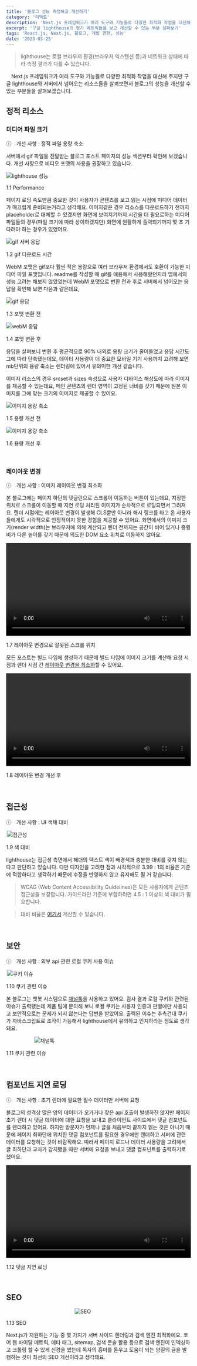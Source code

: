 ```yaml
---
title: '블로그 성능 측정하고 개선하기'
category: '리액트'
description: 'Next.js 프레임워크가 여러 도구와 기능들로 다양한 최적화 작업을 대신해 주지만 구글 lighthouse와 서버에서 넘어오는 리소스들을 살펴보면서 블로그의 성능을 개선할 수 있는 부분들을 살펴보겠습니다.'
excerpt: '구글 lighthouse의 평가 메트릭들을 보고 개선할 수 있는 부분 살펴보기'
tags: 'React.js, Next.js, 블로그, 개발 경험, 성능'
date: '2023-03-25'
---
```


> lighthouse는 로컬 브라우저 환경(브라우저 익스텐션 등)과 네트워크 상태에 따라 측정 결과가 다를 수 있습니다.

&emsp;Next.js 프레임워크가 여러 도구와 기능들로 다양한 최적화 작업을 대신해 주지만 구글 lighthouse와 서버에서 넘어오는 리소스들을 살펴보면서 블로그의 성능을 개선할 수 있는 부분들을 살펴보겠습니다.

## 정적 리소스

### 미디어 파일 크기

&#9432;&emsp;개선 사항 : 정적 파일 용량 축소

서버에서 gif 파일을 전달받는 블로그 포스트 페이지의 성능 섹션부터 확인해 보겠습니다. 개선 사항으로 비디오 포맷의 사용을 권장하고 있습니다.

<div style="max-width:550px; margin: auto">

![lighthouse 성능](/assets/markdown-image/React-블로그-성능-측정/performance.png)

</div>

<span>1.1 Performance</span>

페이지 로딩 속도만큼 중요한 것이 사용자가 콘텐츠를 보고 읽는 시점에 미디어 데이터가 매끄럽게 준비되는거라고 생각해요. 이미지같은 경우 리소스를 다운로드하기 전까지 placeholder로 대체할 수 있겠지만 화면에 보여지기까지 시간을 더 필요로하는 미디어 파일들의 경우(파일 크기에 따라 상이하겠지만) 화면에 원활하게 출력되기까지 몇 초 기다려야 하는 경우가 있었어요.

<div style="max-width:700px; margin: auto">

![gif 서버 응답](/assets/markdown-image/React-블로그-성능-측정/서버-응답.png)

</div>

<span>1.2 gif 다운로드 시간</span>

WebM 포맷은 gif보다 훨씬 적은 용량으로 여러 브라우저 환경에서도 호환이 가능한 미디어 파일 포맷입니다. readme를 작성할 때 gif를 애용해서 사용해왔던지라 앱에서의 성능 고려는 해보지 않았었는데 WebM 포맷으로 변환 전과 후로 서버에서 넘어오는 응답을 확인해 보면 다음과 같은데요,

<div style="max-width:700px; margin: auto">

![gif 응답](/assets/markdown-image/React-블로그-성능-측정/gif-assets.png)

</div>

<span>1.3 포맷 변환 전</span>

<div style="max-width:700px; margin: auto">

![webM 응답](/assets/markdown-image/React-블로그-성능-측정/webM-assets.png)

</div>

<span>1.4 포맷 변환 후</span>

응답을 살펴보니 변환 후 평균적으로 90% 내외로 용량 크기가 줄어들었고 응답 시간도 그에 따라 단축됐는데요, 데이터 사용량이 더 중요한 모바일 기기 사용까지 고려해 보면 mb단위의 용량 축소는 렌더링에 있어서 유의미한 개선 같습니다.

이미지 리소스의 경우 srcset과 sizes 속성으로 사용자 디바이스 해상도에 따라 이미지를 제공할 수 있는데요, 메인 콘텐츠의 렌더 영역이 고정된 너비를 갖기 때문에 원본 이미지를 그에 맞는 크기의 이미지로 제공할 수 있어요.

<div style="max-width:700px; margin: auto">

![이미지 용량 축소](/assets/markdown-image/React-블로그-성능-측정/sizes-적용-전.png)

</div>

<span>1.5 용량 개선 전</span>

<div style="max-width:700px; margin: auto">

![이미지 용량 축소](/assets/markdown-image/React-블로그-성능-측정/sizes-적용-후.png)

</div>

<span>1.6 용량 개선 후</span>

<br>

### 레이아웃 변경

&#9432;&emsp;개선 사항 : 이미지 레이아웃 변경 최소화

본 블로그에는 페이지 하단의 댓글란으로 스크롤이 이동하는 버튼이 있는데요, 지정한 위치로 스크롤이 이동할 때 지연 로딩 처리된 이미지가 순차적으로 로딩되면서 그려져요. 렌더 시점에는 레이아웃 변경이 발생해 CLS뿐만 아니라 해시 링크를 타고 온 사용자들에게도 시각적으로 안정적이지 못한 경험을 제공할 수 있어요. 화면에서의 이미지 크기(render width)는 브라우저에 의해 계산되고 렌더 전까지는 공간이 비어 있거나 종횡비가 다른 높이를 갖기 때문에 의도한 DOM 요소 위치로 이동하지 않아요.

<video url='/assets/markdown-image/이미지-메타-정보로-CLS-개선/지연-로딩.webm' width='100%' height='auto'></video>

<span>1.7 레이아웃 변경으로 잘못된 스크롤 위치</span>

모든 포스트는 빌드 타임에 생성하기 때문에 빌드 타임에 이미지 크기를 계산해 요청 시점과 렌더 시점 간 <a href="https://moonkorea.dev/" target="_blank" rel="noopener">레이아웃 변경을 최소화</a>할 수 있어요.

<video url='/assets/markdown-image/이미지-메타-정보로-CLS-개선/지연-로딩-개선.webm' width='100%' height='auto'></video>

<span>1.8 레이아웃 변경 개선 후</span>

<br>

## 접근성

&#9432;&emsp;개선 사항 : UI 색채 대비

<div style="max-width:500px; margin: auto">

![접근성](/assets/markdown-image/React-블로그-성능-측정/접근성.png)

</div>

<span>1.9 색 대비</span>

lighthouse는 접근성 측면에서 헤더의 텍스트 색이 배경색과 충분한 대비를 갖지 않는다고 판단하고 있습니다. 다만 디자인을 고려한 점과 시각적으로 3.99 : 1의 비율은 기준에 적합하다고 생각하기 때문에 수정을 반영하지 않고 유지해도 될 거 같습니다.

> WCAG (Web Content Accessibility Guidelines)은 모든 사용자에게 콘텐츠 접근성을 보장합니다. 가이드라인 기준에 부합하려면 4.5 : 1 이상의 색 대비가 필요합니다.

> 대비 비율은 <a href="https://webaim.org/resources/contrastchecker" target="_blank">여기서</a> 계산할 수 있습니다.

<br>

## 보안

&#9432;&emsp;개선 사항 : 외부 api 관련 로컬 쿠키 사용 이슈

<div style="max-width:500px; margin: auto">

![쿠키 이슈](/assets/markdown-image/React-블로그-성능-측정/쿠키-이슈.png)

</div>

<span>1.10 쿠키 관련 이슈</span>

본 블로그는 챗봇 시스템으로 <a href="https://channel.io/ko" target="_blank">채널톡</a>을 사용하고 있어요. 검사 결과 로컬 쿠키와 관련된 이슈가 출력됐는데 제품 팀에 문의해 보니 로컬 쿠키는 사용자 인증과 판별에만 사용되고 보안적으로는 문제가 되지 않는다는 답변을 받았어요. 출력된 이슈는 추측건대 쿠키가 자바스크립트로 조작이 가능해서 lighthouse에서 유의하고 인지하라는 정도로 생각돼요.

<div style="max-width:350px; margin: auto">

![채널톡](/assets/markdown-image/React-블로그-성능-측정/문의.png)

</div>

<span>1.11 쿠키 관련 이슈</span>

<br>

## 컴포넌트 지연 로딩

&#9432;&emsp;개선 사항 : 초기 렌더에 필요한 필수 데이터만 서버에 요청

블로그의 성격상 많은 양의 데이터가 오가거나 잦은 api 호출이 발생하진 않지만 페이지 초기 렌더 시 댓글 데이터에 대한 요청을 보내고 클라이언트 사이드에서 댓글 컴포넌트를 렌더하고 있어요. 하지만 방문자가 언제나 글을 처음부터 끝까지 읽는 것은 아니기 때문에 페이지 최하단에 위치한 댓글 컴포넌트를 필요한 경우에만 렌더하고 서버에 관련 데이터를 요청하는 것이 바람직해요. 따라서 페이지 로드나 데이터 사용량을 고려해서 글 최하단과 교차가 감지됐을 때만 서버에 요청을 보내고 댓글 컴포넌트를 출력하기로 했어요.

<video url="/assets/markdown-image/React-블로그-성능-측정/지연-로딩.webm"  width="100%" height="auto"><video />

<span>1.12 댓글 지연 로딩</span>

<br>

## SEO

<div style="max-width:130px; margin: auto">

![SEO](/assets/markdown-image/React-블로그-성능-측정/SEO.png)

</div>

<span>1.13 SEO</span>

Next.js가 지원하는 기능 중 몇 가지가 서버 사이드 렌더링과 검색 엔진 최적화에요. 코어 웹 바이탈 메트릭, 메타 태그, sitemap, 검색 콘솔 활용 등으로 검색 엔진이 인덱싱하고 크롤링 할 수 있게 신경을 썼는데 독자의 흥미를 돋우고 도움이 되는 양질의 글을 발행하는 것이 최선의 SEO 개선이라고 생각돼요.
